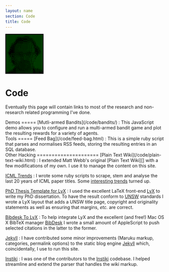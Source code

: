 ```yaml
---
layout: name
section: Code
title: Code
---
```


<img class='inset right' src='/images/me_matrix.png' title='Mark Reid' alt='Mark Reid in the Matrix' width='120px' />

Code
====
Eventually this page will contain links to most of the research and non-research
related programming I've done.

<div class="section" markdown="1">
Demos
=====
[Mutli-armed Bandits](/code/bandits/)
:	This JavaScript demo allows you to configure and run a multi-armed bandit game
    and plot the resulting rewards for a variety of agents.
</div>

<div class="section" markdown="1">
Tools
=====
[Feed Bag](/code/feed-bag.html)
:	This is a simple ruby script that parses and normalises RSS feeds, storing 
	the resulting entries in an SQL database.
</div>

<div class="section" markdown="1">
Other Hacking
=====================
[Plain Text Wiki](/code/plain-text-wiki.html)
:	I extended Matt Webb's original [Plain Text Wiki][] with a few 
	modifications of my own. I use it to manage the content on this
	site.

[ICML Trends][icml]
:	I wrote some ruby scripts to scrape, stem and analyse the last 20
	years of ICML paper titles. Some [interesting trends][icml] turned up. 

[PhD Thesis Template for LyX][lyxthesis]
:	I used the excellent LaTeX front-end [LyX][] to write my PhD dissertation.
	To have the result conform to [UNSW][] standards I wrote a LyX layout that
	adds a UNSW title page, copyright and originality statements as well as
	ensuring that margins, _etc._ are correct. 

[Bibdesk To LyX][bibdesktolyx]
:	To help integrate LyX and the excellent (and free!) Mac OS X BibTeX manager 
	[BibDesk][] I wrote a small amount of AppleScript to push selected 
	citations in the latter to the former.

[Jekyll][]
:	I have contributed some minor improvements (Maruku markup, categories,
	permalink options) to the static blog engine [Jekyll][] which,
	coincidentally, I use to run this site.

[Instiki][]
:	I was one of the contributors to the [Instiki][] codebase. I helped
	streamline and extend the parser that handles the wiki markup.
</div>

[icml]: http://threewordslong.com/blog/entry/60/ICML_Trends
[unsw]: http://www.unsw.edu.au/
[lyx]: http://lyx.org
[lyxthesis]: http://threewordslong.com/blog/entry/63/A_LyX_Thesis_Layout_for_UNSW_T
[Plain Text Wiki]: http://interconnected.org/home/2007/05/20/plain_text_wiki
[Instiki]: http://instiki.org
[bibdesktolyx]: http://threewordslong.com/projects/bibdesk_to_lyx
[bibdesk]: http://bibdesk.sourceforge.net/
[Jekyll]: http://github.com/mojombo/jekyll/tree/master
